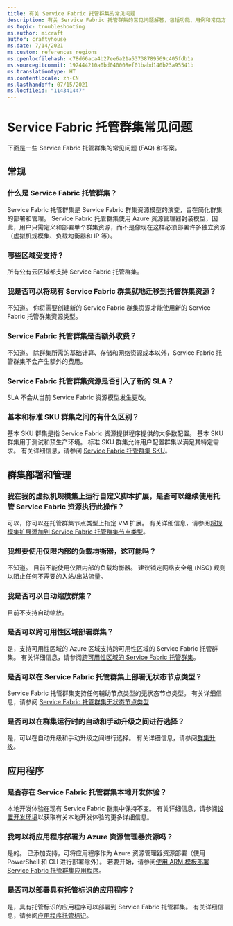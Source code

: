 ```yaml
---
title: 有关 Service Fabric 托管群集的常见问题
description: 有关 Service Fabric 托管群集的常见问题解答，包括功能、用例和常见方案。
ms.topic: troubleshooting
ms.author: micraft
author: craftyhouse
ms.date: 7/14/2021
ms.custom: references_regions
ms.openlocfilehash: c78d66aca4b27ee6a21a53738789569c405fdb1a
ms.sourcegitcommit: 192444210a0bd040008ef01babd140b23a95541b
ms.translationtype: HT
ms.contentlocale: zh-CN
ms.lasthandoff: 07/15/2021
ms.locfileid: "114341447"
---
```

# <a name="service-fabric-managed-clusters-frequently-asked-questions"></a>Service Fabric 托管群集常见问题

下面是一些 Service Fabric 托管群集的常见问题 (FAQ) 和答案。

## <a name="general"></a>常规

### <a name="what-are-service-fabric-managed-clusters"></a>什么是 Service Fabric 托管群集？

Service Fabric 托管群集是 Service Fabric 群集资源模型的演变，旨在简化群集的部署和管理。 Service Fabric 托管群集使用 Azure 资源管理器封装模型，因此，用户只需定义和部署单个群集资源，而不是像现在这样必须部署许多独立资源（虚拟机规模集、负载均衡器和 IP 等）。

### <a name="what-regions-are-supported"></a>哪些区域受支持？

所有公有云区域都支持 Service Fabric 托管群集。

### <a name="can-i-do-an-in-place-migration-of-my-existing-service-fabric-cluster-to-a-managed-cluster-resource"></a>我是否可以将现有 Service Fabric 群集就地迁移到托管群集资源？

不知道。 你将需要创建新的 Service Fabric 群集资源才能使用新的 Service Fabric 托管群集资源类型。

### <a name="is-there-an-additional-cost-for-service-fabric-managed-clusters"></a>Service Fabric 托管群集是否额外收费？

不知道。 除群集所需的基础计算、存储和网络资源成本以外，Service Fabric 托管群集不会产生额外的费用。

### <a name="is-there-a-new-sla-introduced-by-the-service-fabric-managed-cluster-resource"></a>Service Fabric 托管群集资源是否引入了新的 SLA？

SLA 不会从当前 Service Fabric 资源模型发生更改。

### <a name="what-is-the-difference-between-a-basic-and-standard-sku-cluster"></a>基本和标准 SKU 群集之间的有什么区别？

基本 SKU 群集是指 Service Fabric 资源提供程序提供的大多数配置。 基本 SKU 群集用于测试和预生产环境。 标准 SKU 群集允许用户配置群集以满足其特定需求。 有关详细信息，请参阅 [Service Fabric 托管群集 SKU](./overview-managed-cluster.md#service-fabric-managed-cluster-skus)。

## <a name="cluster-deployment-and-management"></a>群集部署和管理

### <a name="i-run-custom-script-extensions-on-my-virtual-machine-scale-set-can-i-continue-to-do-that-with-a-managed-service-fabric-resource"></a>我在我的虚拟机规模集上运行自定义脚本扩展，是否可以继续使用托管 Service Fabric 资源执行此操作？

可以，你可以在托管群集节点类型上指定 VM 扩展。 有关详细信息，请参阅[将规模集扩展添加到 Service Fabric 托管群集节点类型](./how-to-managed-cluster-vmss-extension.md)。

### <a name="i-want-to-have-an-internal-only-load-balancer-is-that-possible"></a>我想要使用仅限内部的负载均衡器，这可能吗？

不知道。 目前不能使用仅限内部的负载均衡器。 建议锁定网络安全组 (NSG) 规则以阻止任何不需要的入站/出站流量。

### <a name="can-i-autoscale-my-cluster"></a>我是否可以自动缩放群集？

目前不支持自动缩放。

### <a name="can-i-deploy-my-cluster-across-availability-zones"></a>是否可以跨可用性区域部署群集？

是，支持可用性区域的 Azure 区域支持跨可用性区域的 Service Fabric 托管群集。 有关详细信息，请参阅[跨可用性区域的 Service Fabric 托管群集](./how-to-managed-cluster-availability-zones.md)。

### <a name="can-i-deploy-stateless-node-types-on-a-service-fabric-managed-cluster"></a>是否可以在 Service Fabric 托管群集上部署无状态节点类型？ 

Service Fabric 托管群集支持任何辅助节点类型的无状态节点类型。 有关详细信息，请参阅 [Service Fabric 托管群集无状态节点类型](./how-to-managed-cluster-stateless-node-type.md)

### <a name="can-i-select-between-automatic-and-manual-upgrades-for-my-cluster-runtime"></a>是否可以在群集运行时的自动和手动升级之间进行选择？

是，可以在自动升级和手动升级之间进行选择。 有关详细信息，请参阅[群集升级](./how-to-managed-cluster-upgrades.md)。

## <a name="applications"></a>应用程序

### <a name="is-there-a-local-development-experience-for-service-fabric-managed-clusters"></a>是否存在 Service Fabric 托管群集本地开发体验？

本地开发体验在现有 Service Fabric 群集中保持不变。 有关详细信息，请参阅[设置开发环境](./service-fabric-get-started.md)以获取有关本地开发体验的更多详细信息。

### <a name="can-i-deploy-my-applications-as-an-azure-resource-manager-resource"></a>我可以将应用程序部署为 Azure 资源管理器资源吗？

是的。 已添加支持，可将应用程序作为 Azure 资源管理器资源部署（使用 PowerShell 和 CLI 进行部署除外）。 若要开始，请参阅[使用 ARM 模板部署 Service Fabric 托管群集应用程序](./how-to-managed-cluster-app-deployment-template.md)。

### <a name="can-i-deploy-applications-with-managed-identities"></a>是否可以部署具有托管标识的应用程序？

 是，具有托管标识的应用程序可以部署到 Service Fabric 托管群集。 有关详细信息，请参阅[应用程序托管标识](./concepts-managed-identity.md)。